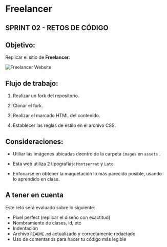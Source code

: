 # Freelancer

## SPRINT 02 - RETOS DE CÓDIGO

## Objetivo:

Replicar el sitio de **Freelancer**:

![Freelancer Website](docs/fullpage.png)

## Flujo de trabajo:

1. Realizar un fork del repositorio.

2. Clonar el fork.

3. Realizar el marcado HTML del contenido.

4. Establecer las reglas de estilo en el archivo CSS.


## Consideraciones:

* Utiliar las imágenes ubicadas deentro de la carpeta `images` en `assets` .

* Esta web utiliza 2 tipografías: `Montserrat` y `Lato`.

* Enfocarse en obtener la maquetación lo más parecido posible, usando lo aprendido en clase.

## A tener en cuenta

Este reto será evaluado sobre lo siguiente:

* Pixel perfect (replicar el diseño con exactitud)
* Nombramiento de clases, id, etc
* Indentación
* Archivo `README.md` actualizado y correctamente redactado
* Uso de comentarios para hacer tu código más legible
